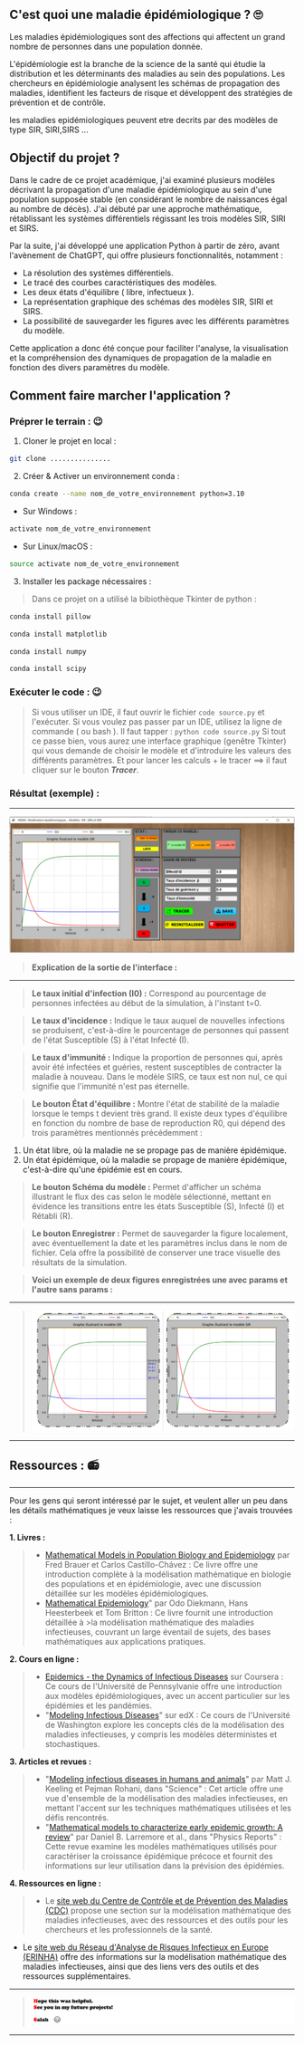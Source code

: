 
##  C'est quoi une maladie épidémiologique ?  🙄 
Les maladies épidémiologiques sont des affections qui affectent un grand nombre de personnes dans une population donnée.

L'épidémiologie est la branche de la science de la santé qui étudie la distribution et les déterminants des maladies au sein des populations. Les chercheurs en épidémiologie analysent les schémas de propagation des maladies, identifient les facteurs de risque et développent des stratégies de prévention et de contrôle.

les maladies epidémiologiques peuvent etre decrits par des modèles de type SIR, SIRI,SIRS ...

## Objectif du projet ?
Dans le cadre de ce projet académique, j'ai examiné plusieurs modèles décrivant la propagation d'une maladie épidémiologique au sein d'une population supposée stable (en considérant le nombre de naissances égal au nombre de décès). J'ai débuté par une approche mathématique, rétablissant les systèmes différentiels régissant les trois modèles SIR, SIRI et SIRS.

Par la suite, j'ai développé une application Python à partir de zéro, avant l'avènement de ChatGPT, qui offre plusieurs fonctionnalités, notamment :
- La résolution des systèmes différentiels.
- Le tracé des courbes caractéristiques des modèles.
- Les deux états d'équilibre ( libre, infectueux ).
- La représentation graphique des schémas des modèles SIR, SIRI et SIRS.
- La possibilité de sauvegarder les figures avec les différents paramètres du modèle.

Cette application a donc été conçue pour faciliter l'analyse, la visualisation et la compréhension des dynamiques de propagation de la maladie en fonction des divers paramètres du modèle.

## Comment faire marcher l'application ?
### Préprer le terrain : 😉
1. Cloner le projet en local :
```bash
git clone ...............
```
2. Créer & Activer un environnement conda :
```bash
conda create --name nom_de_votre_environnement python=3.10

```
 - Sur Windows :
```bash
activate nom_de_votre_environnement
```
 - Sur Linux/macOS :
```bash
source activate nom_de_votre_environnement
```
3. Installer les package nécessaires :
> Dans ce projet on a utilisé la bibiothèque Tkinter de python :

```bash
conda install pillow

```
```bash
conda install matplotlib

```
```bash
conda install numpy

```
```bash
conda install scipy

```
### Exécuter le code : 😉
> Si vous utiliser un IDE, il faut ouvrir le fichier ``code source.py`` et l'exécuter.
> Si vous voulez pas passer par un IDE, utilisez la ligne de commande ( ou bash ). Il faut tapper : ``python code source.py``
> Si tout ce passe bien, vous aurez une interface graphique (genêtre Tkinter) qui vous demande de choisir le modèle et d'introduire les valeurs des différents paramètres.
> Et pour lancer les calculs + le tracer ==> il faut cliquer sur le bouton ***Tracer***.

### Résultat (exemple) : 
---
![Screen de l'interface graphique](https://github.com/SalahElHabachi/MODELING/blob/main/Epidemiological-Modeling/image/exemple.PNG)


>**Explication de la sortie de l'interface :**
---
> **Le taux initial d'infection (I0) :** Correspond au pourcentage de personnes infectées au début de la simulation, à l'instant t=0.

> **Le taux d'incidence :** Indique le taux auquel de nouvelles infections se produisent, c'est-à-dire le pourcentage de personnes qui passent de l'état Susceptible (S) à l'état Infecté (I).

> **Le taux d'immunité :** Indique la proportion de personnes qui, après avoir été infectées et guéries, restent susceptibles de contracter la maladie à nouveau. Dans le modèle SIRS, ce taux est non nul, ce qui signifie que l'immunité n'est pas éternelle.

> **Le bouton État d'équilibre :** Montre l'état de stabilité de la maladie lorsque le temps t devient très grand. Il existe deux types d'équilibre en fonction du nombre de base de reproduction R0, qui dépend des trois paramètres mentionnés précédemment :
  1. Un état libre, où la maladie ne se propage pas de manière épidémique.
  2. Un état épidémique, où la maladie se propage de manière épidémique, c'est-à-dire qu'une épidémie est en cours.

> **Le bouton Schéma du modèle :** Permet d'afficher un schéma illustrant le flux des cas selon le modèle sélectionné, mettant en évidence les transitions entre les états Susceptible (S), Infecté (I) et Rétabli (R).

> **Le bouton Enregistrer :** Permet de sauvegarder la figure localement, avec éventuellement la date et les paramètres inclus dans le nom de fichier. Cela offre la possibilité de conserver une trace visuelle des résultats de la simulation.

> **Voici un exemple de deux figures enregistrées une avec params et l'autre sans params :**
---
> ![Exemple](https://github.com/SalahElHabachi/MODELING/blob/main/Epidemiological-Modeling/image/exemple2.PNG)
---

## Ressources  : 📻


---
Pour les gens qui seront intéressé par le sujet, et veulent aller un peu dans les détails mathématiques je veux laisse les ressources que j'avais trouvées : 


**1. Livres :**
>   - [Mathematical Models in Population Biology and Epidemiology](https://www.academia.edu/42818669/Mathematical_Models_in_Population_Biology_and_Epidemiology20200422_114276_1hkkd3b) par Fred Brauer et Carlos Castillo-Chávez : Ce livre offre une introduction complète à la modélisation mathématique en biologie des populations et en épidémiologie, avec une discussion détaillée sur les modèles épidémiologiques.
>   - [Mathematical Epidemiology](https://link.springer.com/book/10.1007/978-3-540-78911-6)" par Odo Diekmann, Hans Heesterbeek et Tom Britton : Ce livre fournit une introduction détaillée à >la modélisation mathématique des maladies infectieuses, couvrant un large éventail de sujets, des bases mathématiques aux applications pratiques.

**2. Cours en ligne :**
>   - [Epidemics - the Dynamics of Infectious Diseases](https://www.coursera.org/learn/epidemics) sur Coursera : Ce cours de l'Université de Pennsylvanie offre une introduction aux modèles épidémiologiques, avec un accent particulier sur les épidémies et les pandémies.
>   - "[Modeling Infectious Diseases](lien_vers_le_cours)" sur edX : Ce cours de l'Université de Washington explore les concepts clés de la modélisation des maladies infectieuses, y compris les modèles déterministes et stochastiques.

**3. Articles et revues :**
>   - "[Modeling infectious diseases in humans and animals](https://www.jstor.org/stable/j.ctvcm4gk0)" par Matt J. Keeling et Pejman Rohani, dans "Science" : Cet article offre une vue d'ensemble de la modélisation des maladies infectieuses, en mettant l'accent sur les techniques mathématiques utilisées et les défis rencontrés.
>   - "[Mathematical models to characterize early epidemic growth: A review](https://www.sciencedirect.com/science/article/abs/pii/S1571064516300641)" par Daniel B. Larremore et al., dans "Physics Reports" : Cette revue examine les modèles mathématiques utilisés pour caractériser la croissance épidémique précoce et fournit des informations sur leur utilisation dans la prévision des épidémies.

**4. Ressources en ligne :**
>   - Le [site web du Centre de Contrôle et de Prévention des Maladies (CDC)](https://www.cdc.gov/index.htm) propose une section sur la modélisation mathématique des maladies infectieuses, avec des ressources et des outils pour les chercheurs et les professionnels de la santé.
   - Le [site web du Réseau d'Analyse de Risques Infectieux en Europe (ERINHA)](https://erinha.eu/) offre des informations sur la modélisation mathématique des maladies infectieuses, ainsi que des liens vers des outils et des ressources supplémentaires.


---
>![Thanks](https://github.com/SalahElHabachi/MODELING/blob/main/Epidemiological-Modeling/image/thanks.PNG)
---
